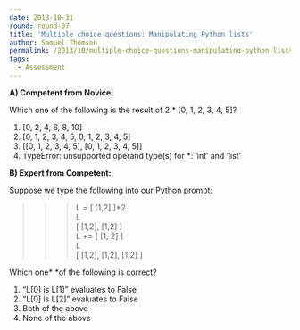 ```yaml
---
date: 2013-10-31
round: round-07
title: 'Multiple choice questions: Manipulating Python lists'
author: Samuel Thomson
permalink: /2013/10/multiple-choice-questions-manipulating-python-lists/
tags:
  - Assessment
---
```

**A) Competent from Novice:**

Which one of the following is the result of 2 * [0, 1, 2, 3, 4, 5]?

1.  [0, 2, 4, 6, 8, 10]
2.  [0, 1, 2, 3, 4, 5, 0, 1, 2, 3, 4, 5]
3.  [[0, 1, 2, 3, 4, 5], [0, 1, 2, 3, 4, 5]]
4.  TypeError: unsupported operand type(s) for *: &#8216;int&#8217; and &#8216;list&#8217;

**B) Expert from Competent:**

Suppose we type the following into our Python prompt:

>>> L = [ [1,2] ]*2  
>>> L  
>>> [ [1,2], [1,2] ]  
>>> L += [ [1, 2] ]  
>>> L  
>>> [ [1,2], [1,2], [1,2] ]

Which one* *of the following is correct?

1.  &#8220;L[0] is L[1]&#8221; evaluates to False
2.  &#8220;L[0] is L[2]&#8221; evaluates to False
3.  Both of the above
4.  None of the above

&nbsp;
